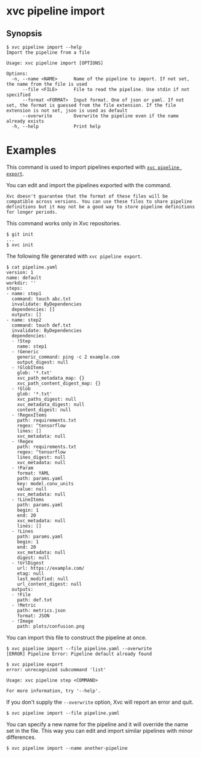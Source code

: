 # xvc pipeline import

## Synopsis

```console
$ xvc pipeline import --help
Import the pipeline from a file

Usage: xvc pipeline import [OPTIONS]

Options:
  -n, --name <NAME>      Name of the pipeline to import. If not set, the name from the file is used
      --file <FILE>      File to read the pipeline. Use stdin if not specified
      --format <FORMAT>  Input format. One of json or yaml. If not set, the format is guessed from the file extension. If the file extension is not set, json is used as default
      --overwrite        Overwrite the pipeline even if the name already exists
  -h, --help             Print help

```

# Examples

This command is used to import pipelines exported with [`xvc pipeline export`](/ref/xvc-pipeline-export.md).

You can edit and import the pipelines exported with the command.

```admonition warning
Xvc doesn't guarantee that the format of these files will be compatible across versions. You can use these files to share pipeline definitions but it may not be a good way to store pipeline definitions for longer periods.
```

This command works only in Xvc repositories.

```console
$ git init
...
$ xvc init
```

The following file generated with `xvc pipeline export`.

```console
$ cat pipeline.yaml
version: 1
name: default
workdir: ''
steps:
- name: step1
  command: touch abc.txt
  invalidate: ByDependencies
  dependencies: []
  outputs: []
- name: step2
  command: touch def.txt
  invalidate: ByDependencies
  dependencies:
  - !Step
    name: step1
  - !Generic
    generic_command: ping -c 2 example.com
    output_digest: null
  - !GlobItems
    glob: '*.txt'
    xvc_path_metadata_map: {}
    xvc_path_content_digest_map: {}
  - !Glob
    glob: '*.txt'
    xvc_paths_digest: null
    xvc_metadata_digest: null
    content_digest: null
  - !RegexItems
    path: requirements.txt
    regex: ^tensorflow
    lines: []
    xvc_metadata: null
  - !Regex
    path: requirements.txt
    regex: ^tensorflow
    lines_digest: null
    xvc_metadata: null
  - !Param
    format: YAML
    path: params.yaml
    key: model.conv_units
    value: null
    xvc_metadata: null
  - !LineItems
    path: params.yaml
    begin: 1
    end: 20
    xvc_metadata: null
    lines: []
  - !Lines
    path: params.yaml
    begin: 1
    end: 20
    xvc_metadata: null
    digest: null
  - !UrlDigest
    url: https://example.com/
    etag: null
    last_modified: null
    url_content_digest: null
  outputs:
  - !File
    path: def.txt
  - !Metric
    path: metrics.json
    format: JSON
  - !Image
    path: plots/confusion.png

```

You can import this file to construct the pipeline at once.

```console
$ xvc pipeline import --file pipeline.yaml --overwrite
[ERROR] Pipeline Error: Pipeline default already found

$ xvc pipeline export
error: unrecognized subcommand 'list'

Usage: xvc pipeline step <COMMAND>

For more information, try '--help'.

```

If you don't supply the `--overwrite` option, Xvc will report an error and quit.

```console
$ xvc pipeline import --file pipeline.yaml
```

You can specify a new name for the pipeline and it will override the name set in the file.
This way you can edit and import similar pipelines with minor differences.

```console
$ xvc pipeline import --name another-pipeline

```

